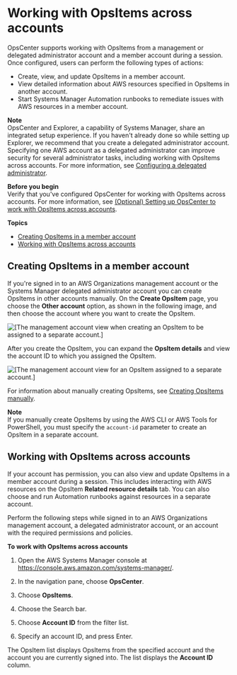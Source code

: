 # Working with OpsItems across accounts<a name="OpsCenter-working-with-multiple-accounts"></a>

OpsCenter supports working with OpsItems from a management or delegated administrator account and a member account during a session\. Once configured, users can perform the following types of actions:
+ Create, view, and update OpsItems in a member account\.
+ View detailed information about AWS resources specified in OpsItems in another account\.
+ Start Systems Manager Automation runbooks to remediate issues with AWS resources in a member account\.

**Note**  
OpsCenter and Explorer, a capability of Systems Manager, share an integrated setup experience\. If you haven't already done so while setting up Explorer, we recommend that you create a delegated administrator account\. Specifying one AWS account as a delegated administrator can improve security for several administrator tasks, including working with OpsItems across accounts\. For more information, see [Configuring a delegated administrator](Explorer-setup-delegated-administrator.md)\.

**Before you begin**  
Verify that you've configured OpsCenter for working with OpsItems across accounts\. For more information, see [\(Optional\) Setting up OpsCenter to work with OpsItems across accounts](OpsCenter-getting-started-multiple-accounts.md)\.

**Topics**
+ [Creating OpsItems in a member account](#OpsCenter-working-with-multiple-accounts-creating)
+ [Working with OpsItems across accounts](#OpsCenter-working-with-multiple-accounts-working-with)

## Creating OpsItems in a member account<a name="OpsCenter-working-with-multiple-accounts-creating"></a>

If you're signed in to an AWS Organizations management account or the Systems Manager delegated administrator account you can create OpsItems in other accounts manually\. On the **Create OpsItem** page, you choose the **Other account** option, as shown in the following image, and then choose the account where you want to create the OpsItem\. 

![\[The management account view when creating an OpsItem to be assigned to a separate account.\]](http://docs.aws.amazon.com/systems-manager/latest/userguide/images/OpsCenter-create-multi-1.png)

After you create the OpsItem, you can expand the **OpsItem details** and view the account ID to which you assigned the OpsItem\.

![\[The management account view for an OpsItem assigned to a separate account.\]](http://docs.aws.amazon.com/systems-manager/latest/userguide/images/OpsCenter-create-multi-2.png)

For information about manually creating OpsItems, see [Creating OpsItems manually](OpsCenter-manually-create-OpsItems.md)\.

**Note**  
If you manually create OpsItems by using the AWS CLI or AWS Tools for PowerShell, you must specify the `account-id` parameter to create an OpsItem in a separate account\.

## Working with OpsItems across accounts<a name="OpsCenter-working-with-multiple-accounts-working-with"></a>

If your account has permission, you can also view and update OpsItems in a member account during a session\. This includes interacting with AWS resources on the OpsItem **Related resource details** tab\. You can also choose and run Automation runbooks against resources in a separate account\.

Perform the following steps while signed in to an AWS Organizations management account, a delegated administrator account, or an account with the required permissions and policies\. 

**To work with OpsItems across accounts**

1. Open the AWS Systems Manager console at [https://console\.aws\.amazon\.com/systems\-manager/](https://console.aws.amazon.com/systems-manager/)\.

1. In the navigation pane, choose **OpsCenter**\.

1. Choose **OpsItems**\.

1. Choose the Search bar\.

1. Choose **Account ID** from the filter list\.

1. Specify an account ID, and press Enter\.

The OpsItem list displays OpsItems from the specified account and the account you are currently signed into\. The list displays the **Account ID** column\.